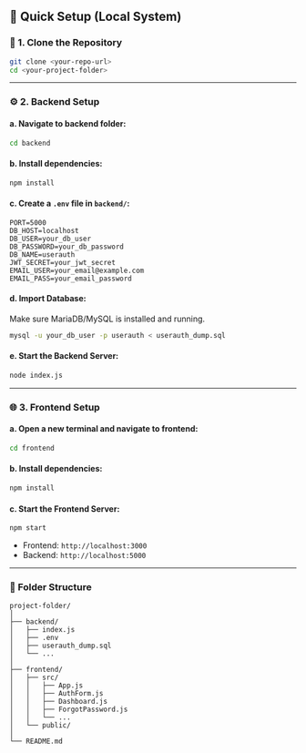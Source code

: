 ## 🚀 Quick Setup (Local System)

### 📁 1. Clone the Repository
```bash
git clone <your-repo-url>
cd <your-project-folder>
```

---

### ⚙️ 2. Backend Setup

#### a. Navigate to backend folder:
```bash
cd backend
```

#### b. Install dependencies:
```bash
npm install
```

#### c. Create a `.env` file in `backend/`:
```env
PORT=5000
DB_HOST=localhost
DB_USER=your_db_user
DB_PASSWORD=your_db_password
DB_NAME=userauth
JWT_SECRET=your_jwt_secret
EMAIL_USER=your_email@example.com
EMAIL_PASS=your_email_password
```

#### d. Import Database:
Make sure MariaDB/MySQL is installed and running.
```bash
mysql -u your_db_user -p userauth < userauth_dump.sql
```

#### e. Start the Backend Server:
```bash
node index.js
```

---

### 🌐 3. Frontend Setup

#### a. Open a new terminal and navigate to frontend:
```bash
cd frontend
```

#### b. Install dependencies:
```bash
npm install
```

#### c. Start the Frontend Server:
```bash
npm start
```

- Frontend: `http://localhost:3000`
- Backend: `http://localhost:5000`

---


### 📂 Folder Structure
```
project-folder/
│
├── backend/
│   ├── index.js
│   ├── .env
│   ├── userauth_dump.sql
│   └── ...
│
├── frontend/
│   ├── src/
│   │   ├── App.js
│   │   ├── AuthForm.js
│   │   ├── Dashboard.js
│   │   ├── ForgotPassword.js
│   │   └── ...
│   └── public/
│
└── README.md
```

